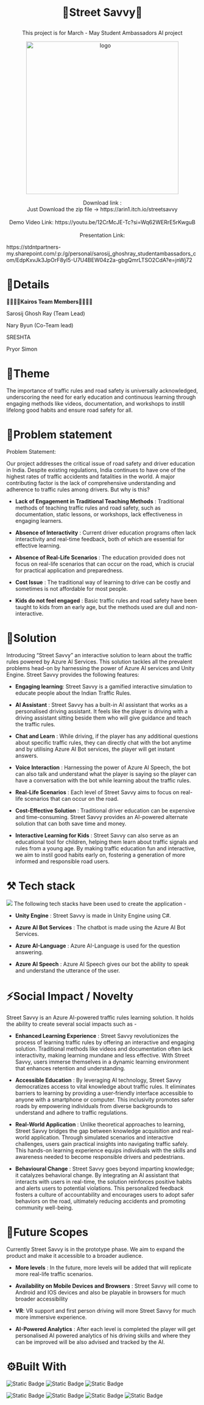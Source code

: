 
 
# <p align="center">🚙Street Savvy🚓
<p align="center">
This project is for March - May Student Ambassadors AI project <p align="center">
<img src="https://raw.githubusercontent.com/Kairos-MLSA/Street-Savvy/c46f5231c83ad011711b557a0ab2168c072dbeed/Assets/Street%20Savvy%20logo.%20The%20log.jpg" width="400px" height="400px" alt="logo"></img></p>
<p align="center">Download link :<br> Just Download the zip file -> https://arin1.itch.io/streetsavvy  <br> <br>
Demo Video Link: https://youtu.be/12CrMcJE-Tc?si=Wq62WERrE5rKwguB <br><br>
Presentation Link:</p> https://stdntpartners-my.sharepoint.com/:p:/g/personal/sarosij_ghoshray_studentambassadors_com/EdpKxvJk3JpOrF8yI5-U7U4BEW04z2a-gbgQmrLTSO2CdA?e=jnWj72


# 🙌Details  
👨‍🎓👩‍🎓**Kairos Team Members**👨‍🎓👩‍🎓<br>

Sarosij Ghosh Ray (Team Lead)

Nary Byun (Co-Team lead)

SRESHTA

Pryor Simon

#  📝Theme
The importance of traffic rules and road safety is universally acknowledged, underscoring the need for early education and continuous learning through engaging methods like videos, documentation, and workshops to instill lifelong good habits and ensure road safety for all.
# 🌵Problem statement
 Problem Statement: 

Our project addresses the critical issue of road safety and driver education in India. Despite existing regulations, India continues to have one of the highest rates of traffic accidents and fatalities in the world. A major contributing factor is the lack of comprehensive understanding and adherence to traffic rules among drivers. But why is this?


* **Lack of Engagement in Traditional Teaching Methods** : Traditional methods of teaching traffic rules and road safety, such as documentation, static lessons, or workshops, lack effectiveness in engaging learners.

* **Absence of Interactivity** : Current driver education programs often lack interactivity and real-time feedback, both of which are essential for effective learning.

* **Absence of Real-Life Scenarios** : The education provided does not focus on real-life scenarios that can occur on the road, which is crucial for practical application and preparedness.

* **Cost Issue** : The traditional way of learning to drive can be costly and sometimes is not affordable for most people. 

* **Kids do not feel engaged** : Basic traffic rules and road safety have been taught to kids from an early age, but the methods used are dull and non-interactive.

# 🔑Solution
Introducing “Street Savvy” an interactive solution to learn about the traffic rules powered by Azure AI Services. This solution tackles all the prevalent problems head-on by harnessing the power of Azure AI services and Unity Engine. Street Savvy provides the following features: 

* **Engaging learning**: Street Savvy is a gamified interactive simulation to educate people about the Indian Traffic Rules.

* **AI Assistant** : Street Savvy has a built-in AI assistant that works as a personalised driving assistant. It feels like the player is driving with a driving assistant sitting beside them who will give guidance and teach the traffic rules.

* **Chat and Learn** : While driving, if the player has any additional questions about specific traffic rules, they can directly chat with the bot anytime and by utilising Azure AI Bot services, the player will get instant answers.

* **Voice Interaction** : Harnessing the power of Azure AI Speech, the bot can also talk and understand what the player is saying so the player can have a conversation with the bot while learning about the traffic rules.

* **Real-Life Scenarios** : Each level of Street Savvy aims to focus on real-life scenarios that can occur on the road.

* **Cost-Effective Solution** : Traditional driver education can be expensive and time-consuming. Street Savvy provides an AI-powered alternate solution that can both save time and money.

* **Interactive Learning for Kids** : Street Savvy can also serve as an educational tool for children, helping them learn about traffic signals and rules from a young age. By making traffic education fun and interactive, we aim to instil good habits early on, fostering a generation of more informed and responsible road users.

# ⚒️ Tech stack
<img src="https://raw.githubusercontent.com/Kairos-MLSA/Street-Savvy/9e9099a30d8c7d241fca1bc92eecd36633195c2c/Assets/street%20savvy.jpg" ></img>
The following tech stacks have been used to create the application - 

* **Unity Engine** : Street Savvy is made in Unity Engine using C#.

* **Azure AI Bot Services** : The chatbot is made using the Azure AI Bot Services.

* **Azure AI-Language** : Azure AI-Language is used for the question answering.

* **Azure AI Speech** : Azure AI Speech gives our bot the ability to speak and understand the utterance of the user.

    
# ⚡Social Impact / Novelty
Street Savvy is an Azure AI-powered traffic rules learning solution. It holds the ability to create several social impacts such as -

* **Enhanced Learning Experience** : Street Savvy revolutionizes the process of learning traffic rules by offering an interactive and engaging solution. Traditional methods like videos and documentation often lack interactivity, making learning mundane and less effective. With Street Savvy, users immerse themselves in a dynamic learning environment that enhances retention and understanding.

* **Accessible Education** : By leveraging AI technology, Street Savvy democratizes access to vital knowledge about traffic rules. It eliminates barriers to learning by providing a user-friendly interface accessible to anyone with a smartphone or computer. This inclusivity promotes safer roads by empowering individuals from diverse backgrounds to understand and adhere to traffic regulations.

* **Real-World Application** : Unlike theoretical approaches to learning, Street Savvy bridges the gap between knowledge acquisition and real-world application. Through simulated scenarios and interactive challenges, users gain practical insights into navigating traffic safely. This hands-on learning experience equips individuals with the skills and awareness needed to become responsible drivers and pedestrians.

* **Behavioural Change** : Street Savvy goes beyond imparting knowledge; it catalyzes behavioral change. By integrating an AI assistant that interacts with users in real-time, the solution reinforces positive habits and alerts users to potential violations. This personalized feedback fosters a culture of accountability and encourages users to adopt safer behaviors on the road, ultimately reducing accidents and promoting community well-being.

# 🎯Future Scopes
Currently Street Savvy is in the prototype phase. We aim to expand the product and make it accessible to a broader audience.

* **More levels** : In the future, more levels will be added that will replicate more real-life traffic scenarios.

* **Availability on Mobile Devices and Browsers** : Street Savvy will come to Android and IOS devices and also be playable in browsers for much broader accessibility

* **VR**: VR support and first person driving will more Street Savvy for much more immersive experience.

* **AI-Powered Analytics** : After each level is completed the player will get personalised AI powered analytics of his driving skills and where they can be improved will be also advised and tracked by the AI.

# ⚙️Built With

![Static Badge](https://img.shields.io/badge/Azure%20AI%20Bot%20Services-red)
![Static Badge](https://img.shields.io/badge/Azure%20AI%20Language-pink)
![Static Badge](https://img.shields.io/badge/Azure%20AI%20Speech-lightgrey)

![Static Badge](https://img.shields.io/badge/Speach%20SDK%20-%20blue)
![Static Badge](https://img.shields.io/badge/Q%26A%20Bot%20-%20skyblue)
![Static Badge](https://img.shields.io/badge/c%23%20-%20purple)
![Static Badge](https://img.shields.io/badge/Unity%20-%20black)
